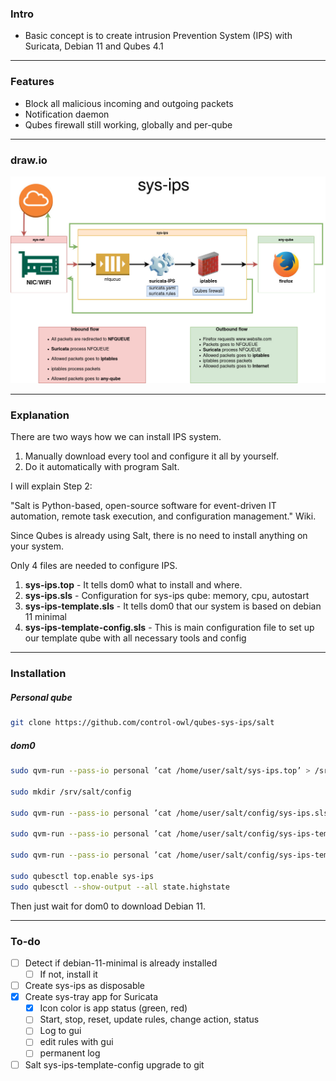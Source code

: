 ### Intro

- Basic concept is to create intrusion Prevention System (IPS) with Suricata, Debian 11 and Qubes 4.1

-------------

### Features

- Block all malicious incoming and outgoing packets
- Notification daemon
- Qubes firewall still working, globally and per-qube

-------------

### draw.io

![](https://github.com/control-owl/qubes-sys-ips/blob/main/sys-ips.jpg)

-------------

### Explanation

There are two ways how we can install IPS system.
1. Manually download every tool and configure it all by yourself.
2. Do it automatically with program Salt.

I will explain Step 2:

"Salt is Python-based, open-source software for event-driven IT automation, remote task execution, and configuration management." Wiki.

Since Qubes is already using Salt, there is no need to install anything on your system.

Only 4 files are needed to configure IPS.

1. **sys-ips.top** - It tells dom0 what to install and where.
2. **sys-ips.sls** - Configuration for sys-ips qube: memory, cpu, autostart
3. **sys-ips-template.sls** - It tells dom0 that our system is based on debian 11 minimal
4. **sys-ips-template-config.sls** - This is main configuration file to set up our template qube with all necessary tools and config

-------------

### Installation

##### Personal qube
```sh
git clone https://github.com/control-owl/qubes-sys-ips/salt
```
##### dom0
```sh
sudo qvm-run --pass-io personal ’cat /home/user/salt/sys-ips.top’ > /srv/salt/sys.ips.top

sudo mkdir /srv/salt/config

sudo qvm-run --pass-io personal ’cat /home/user/salt/config/sys-ips.sls’ > /srv/salt/config/sys-ips.sls

sudo qvm-run --pass-io personal ’cat /home/user/salt/config/sys-ips-template.sls’ > /srv/salt/config/sys-ips-template.sls

sudo qvm-run --pass-io personal ’cat /home/user/salt/config/sys-ips-template-config.sls’ > /srv/salt/config/sys-ips-template-config.sls

sudo qubesctl top.enable sys-ips
sudo qubesctl --show-output --all state.highstate
```
Then just wait for dom0 to download Debian 11.


-------------

### To-do

- [ ] Detect if debian-11-minimal is already installed
    - [ ] If not, install it
- [ ] Create sys-ips as disposable
- [X] Create sys-tray app for Suricata
    - [X] Icon color is app status (green, red)
    - [ ] Start, stop, reset, update rules, change action, status
    - [ ] Log to gui
    - [ ] edit rules with gui
    - [ ] permanent log
- [ ] Salt sys-ips-template-config upgrade to git
